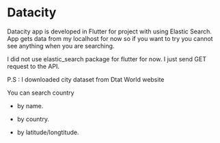 # Datacity

Datacity app is developed in Flutter for project with using Elastic Search. App gets data from my localhost for now so if you want to try you cannot see anything when you are searching.

I did not use elastic_search package for flutter for now. I just send GET request to the API.

P.S : I downloaded city dataset from Dtat World website

You can search country 

- by name.

- by country.

- by latitude/longtitude.
